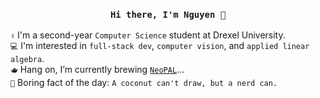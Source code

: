 <h3 align="center"><code>Hi there, I'm Nguyen 🫘</code></h3>

  `✌️` I'm a second-year `Computer Science` student at Drexel University. \
  `💻` I'm interested in `full-stack dev`, `computer vision`, and `applied linear algebra`. \
  `🫖` Hang on, I’m currently brewing [`NeoPAL`](https://github.com/nguyen-trinhtk/NeoPAL)... \
  `🥥` Boring fact of the day: `A coconut can't draw, but a nerd can.`

